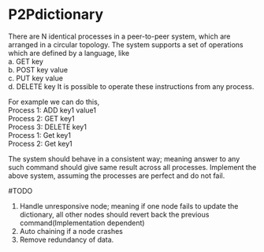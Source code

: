 # P2Pdictionary
There are N identical processes in a peer-to-peer system, which are arranged in a circular topology. The system supports a set of operations which are   defined by a language, like  
a. GET key  
b. POST key value  
c. PUT key value  
d. DELETE key  It is possible to operate these instructions from any process. 

For example we can do this,  
Process 1:  ADD key1 value1  
Process 2:  GET key1   
Process 3:  DELETE key1  
Process 1:  Get key1  
Process 2:  Get key1  

The system should behave in a consistent way; meaning answer to any such command should give same result across all processes.  Implement the above system, assuming the processes are perfect and do not fail.


#TODO
1. Handle unresponsive node; meaning if one node fails to update the dictionary, all other nodes should revert back the previous command(Implementation dependent)
2. Auto chaining if a node crashes
3. Remove redundancy of data.
